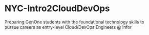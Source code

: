 # NYC-Intro2CloudDevOps
Preparing GenOne students with the foundational technology skills to pursue careers as entry-level Cloud/DevOps Engineers @ Infor

